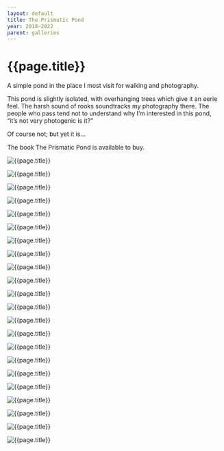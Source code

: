 ```yaml
---
layout: default
title: The Prismatic Pond
year: 2018–2022
parent: galleries
---
```


# {{page.title}}

A simple pond in the place I most visit for walking and photography.

 This pond is slightly isolated, with overhanging trees which give it an eerie feel. The harsh sound of rooks soundtracks my photography there. The people who pass tend not to understand why I’m interested in this pond, “it’s not very photogenic is it?”

 Of course not; but yet it is…

The book The Prismatic Pond is available to buy.

![{{page.title}}](the-prismatic-pond/the-prismatic-pond-01.webp "{{page.title}}")

![{{page.title}}](the-prismatic-pond/the-prismatic-pond-02.webp "{{page.title}}")

![{{page.title}}](the-prismatic-pond/the-prismatic-pond-03.webp "{{page.title}}")

![{{page.title}}](the-prismatic-pond/the-prismatic-pond-04.webp "{{page.title}}")

![{{page.title}}](the-prismatic-pond/the-prismatic-pond-05.webp "{{page.title}}")

![{{page.title}}](the-prismatic-pond/the-prismatic-pond-06.webp "{{page.title}}")

![{{page.title}}](the-prismatic-pond/the-prismatic-pond-07.webp "{{page.title}}")

![{{page.title}}](the-prismatic-pond/the-prismatic-pond-08.webp "{{page.title}}")

![{{page.title}}](the-prismatic-pond/the-prismatic-pond-09.webp "{{page.title}}")

![{{page.title}}](the-prismatic-pond/the-prismatic-pond-10.webp "{{page.title}}")

![{{page.title}}](the-prismatic-pond/the-prismatic-pond-11.webp "{{page.title}}")

![{{page.title}}](the-prismatic-pond/the-prismatic-pond-12.webp "{{page.title}}")

![{{page.title}}](the-prismatic-pond/the-prismatic-pond-13.webp "{{page.title}}")

![{{page.title}}](the-prismatic-pond/the-prismatic-pond-14.webp "{{page.title}}")

![{{page.title}}](the-prismatic-pond/the-prismatic-pond-15.webp "{{page.title}}")

![{{page.title}}](the-prismatic-pond/the-prismatic-pond-16.webp "{{page.title}}")

![{{page.title}}](the-prismatic-pond/the-prismatic-pond-17.webp "{{page.title}}")

![{{page.title}}](the-prismatic-pond/the-prismatic-pond-18.webp "{{page.title}}")

![{{page.title}}](the-prismatic-pond/the-prismatic-pond-19.webp "{{page.title}}")

![{{page.title}}](the-prismatic-pond/the-prismatic-pond-20.webp "{{page.title}}")

![{{page.title}}](the-prismatic-pond/the-prismatic-pond-21.webp "{{page.title}}")

![{{page.title}}](the-prismatic-pond/the-prismatic-pond-22.webp "{{page.title}}")
